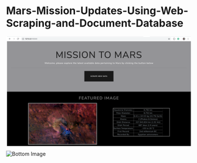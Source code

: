 # Mars-Mission-Updates-Using-Web-Scraping-and-Document-Database

![Top Image](final%20result%20images/1%20-%20top%20of%20page.png)
![Bottom Image](final%20result%20images/2%20-bottom%20of%20page.png)
